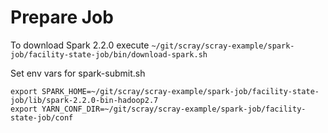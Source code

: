# Prepare Job

To download Spark 2.2.0 execute ```~/git/scray/scray-example/spark-job/facility-state-job/bin/download-spark.sh```

Set env vars for spark-submit.sh

```
export SPARK_HOME=~/git/scray/scray-example/spark-job/facility-state-job/lib/spark-2.2.0-bin-hadoop2.7
export YARN_CONF_DIR=~/git/scray/scray-example/spark-job/facility-state-job/conf
```
